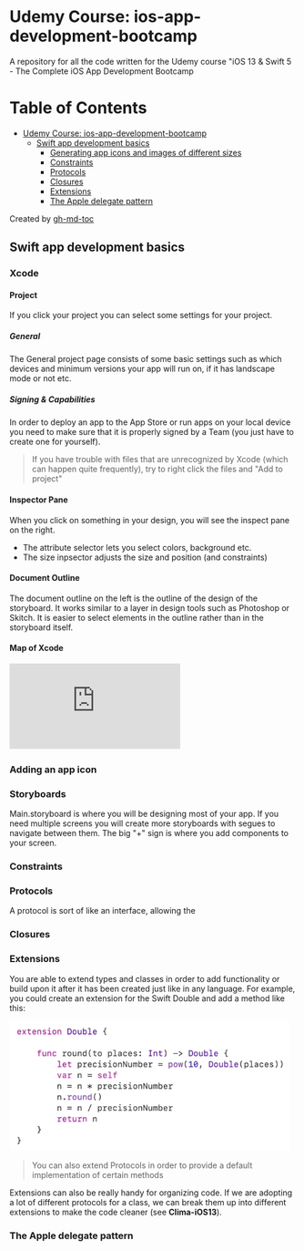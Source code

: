# Udemy Course: ios-app-development-bootcamp
A repository for all the code written for the Udemy course "iOS 13 &amp; Swift 5 - The Complete iOS App Development Bootcamp

Table of Contents
=================

   * [Udemy Course: ios-app-development-bootcamp](#udemy-course-ios-app-development-bootcamp)
      * [Swift app development basics](#swift-app-development-basics)
         * [Generating app icons and images of different sizes](#generating-app-icons-and-images-of-different-sizes)
         * [Constraints](#constraints)
         * [Protocols](#protocols)
         * [Closures](#closures)
         * [Extensions](#extensions)
         * [The Apple delegate pattern](#the-apple-delegate-pattern)

Created by [gh-md-toc](https://github.com/ekalinin/github-markdown-toc)

## Swift app development basics

### Xcode

#### Project
If you click your project you can select some settings for your project.

##### General
The General project page consists of some basic settings such as which devices and minimum versions your app will run on, if it has landscape mode or not etc.

##### Signing & Capabilities
In order to deploy an app to the App Store or run apps on your local device you need to make sure that it is properly signed by a Team (you just have to create one for yourself).

> If you have trouble with files that are unrecognized by Xcode (which can happen quite frequently), try to right click the files and "Add <file> to project"

#### Inspector Pane
When you click on something in your design, you will see the inspect pane on the right. 

* The attribute selector lets you select colors, background etc.
* The size inpsector adjusts the size and position (and constraints)

#### Document Outline
The document outline on the left is the outline of the design of the storyboard. It works similar to a layer in design tools such as Photoshop or Skitch. It is easier to select elements in the outline rather than in the storyboard itself.

#### Map of Xcode
![Image not found](https://github.com/jacobhal/ios-app-development-bootcamp/blob/master/images/map-of-xcode.pdf "Xcode map")

### Adding an app icon

### Storyboards
Main.storyboard is where you will be designing most of your app. If you need multiple screens you will create more storyboards with segues to navigate between them. The big "+" sign is where you add components to your screen.

### Constraints

### Protocols
A protocol is sort of like an interface, allowing the

### Closures

### Extensions
You are able to extend types and classes in order to add functionality or build upon it after it has been created just like in any language. For example, you could create an extension for the Swift Double and add a method like this:  

![Image not found](https://github.com/jacobhal/ios-app-development-bootcamp/blob/master/images/double-extension.png "Double extension example")

> You can also extend Protocols in order to provide a default implementation of certain methods

Extensions can also be really handy for organizing code. If we are adopting a lot of different protocols for a class, we can break them up into different extensions to make the code cleaner (see **Clima-iOS13**).

### The Apple delegate pattern

